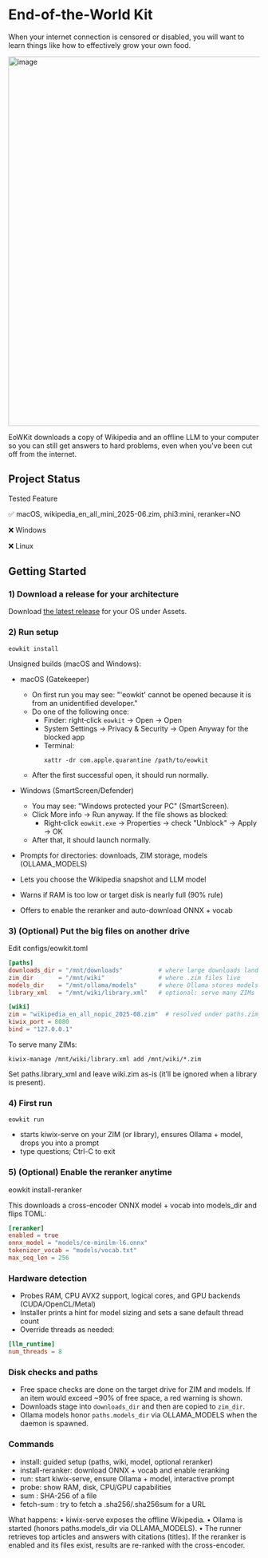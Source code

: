 # End-of-the-World Kit
When your internet connection is censored or disabled, you will want to learn things like how to effectively grow your own food.

<img width="1170" height="740" alt="image" src="https://github.com/user-attachments/assets/fcc20dd4-dea8-4090-b586-b4d5b107c559" />

EoWKit downloads a copy of Wikipedia and an offline LLM to your computer so you can still get answers to hard problems, even when you've been cut off from the internet.

## Project Status

Tested  Feature

✅  macOS, wikipedia_en_all_mini_2025-06.zim, phi3:mini, reranker=NO

❌  Windows

❌  Linux

## Getting Started

### 1) Download a release for your architecture

Download [the latest release](https://github.com/x3haloed/eowkit/releases) for your OS under Assets.

### 2) Run setup
```
eowkit install
```

Unsigned builds (macOS and Windows):

- macOS (Gatekeeper)
  - On first run you may see: "'eowkit' cannot be opened because it is from an unidentified developer."
  - Do one of the following once:
    - Finder: right‑click `eowkit` → Open → Open
    - System Settings → Privacy & Security → Open Anyway for the blocked app
    - Terminal:
      ```
      xattr -dr com.apple.quarantine /path/to/eowkit
      ```
  - After the first successful open, it should run normally.

- Windows (SmartScreen/Defender)
  - You may see: "Windows protected your PC" (SmartScreen).
  - Click More info → Run anyway. If the file shows as blocked:
    - Right‑click `eowkit.exe` → Properties → check "Unblock" → Apply → OK
  - After that, it should launch normally.

- Prompts for directories: downloads, ZIM storage, models (OLLAMA_MODELS)
- Lets you choose the Wikipedia snapshot and LLM model
- Warns if RAM is too low or target disk is nearly full (90% rule)
- Offers to enable the reranker and auto-download ONNX + vocab

### 3) (Optional) Put the big files on another drive

Edit configs/eowkit.toml
```toml
[paths]
downloads_dir = "/mnt/downloads"          # where large downloads land
zim_dir       = "/mnt/wiki"               # where .zim files live
models_dir    = "/mnt/ollama/models"      # where Ollama stores models
library_xml   = "/mnt/wiki/library.xml"   # optional: serve many ZIMs

[wiki]
zim = "wikipedia_en_all_nopic_2025-08.zim"  # resolved under paths.zim_dir
kiwix_port = 8080
bind = "127.0.0.1"
```
To serve many ZIMs:
```
kiwix-manage /mnt/wiki/library.xml add /mnt/wiki/*.zim
```

Set paths.library_xml and leave wiki.zim as-is (it’ll be ignored when a library is present).

### 4) First run
```
eowkit run
```
- starts kiwix-serve on your ZIM (or library), ensures Ollama + model, drops you into a prompt
- type questions; Ctrl-C to exit

### 5) (Optional) Enable the reranker anytime

eowkit install-reranker

This downloads a cross-encoder ONNX model + vocab into models_dir and flips TOML:

```toml
[reranker]
enabled = true
onnx_model = "models/ce-minilm-l6.onnx"
tokenizer_vocab = "models/vocab.txt"
max_seq_len = 256
```

### Hardware detection
- Probes RAM, CPU AVX2 support, logical cores, and GPU backends (CUDA/OpenCL/Metal)
- Installer prints a hint for model sizing and sets a sane default thread count
- Override threads as needed:

```toml
[llm_runtime]
num_threads = 8
```

### Disk checks and paths
- Free space checks are done on the target drive for ZIM and models. If an item would exceed ~90% of free space, a red warning is shown.
- Downloads stage into `downloads_dir` and then are copied to `zim_dir`.
- Ollama models honor `paths.models_dir` via OLLAMA_MODELS when the daemon is spawned.

### Commands
- install: guided setup (paths, wiki, model, optional reranker)
- install-reranker: download ONNX + vocab and enable reranking
- run: start kiwix-serve, ensure Ollama + model, interactive prompt
- probe: show RAM, disk, CPU/GPU capabilities
- sum <path>: SHA-256 of a file
- fetch-sum <url>: try to fetch a .sha256/.sha256sum for a URL

What happens:
	•	kiwix-serve exposes the offline Wikipedia.
	•	Ollama is started (honors paths.models_dir via OLLAMA_MODELS).
	•	The runner retrieves top articles and answers with citations (titles). If the reranker is enabled and its files exist, results are re-ranked with the cross-encoder.
